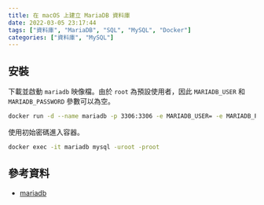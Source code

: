 ```yaml
---
title: 在 macOS 上建立 MariaDB 資料庫
date: 2022-03-05 23:17:44
tags: ["資料庫", "MariaDB", "SQL", "MySQL", "Docker"]
categories: ["資料庫", "MySQL"]
---
```


## 安裝

下載並啟動 `mariadb` 映像檔。由於 `root` 為預設使用者，因此 `MARIADB_USER` 和 `MARIADB_PASSWORD` 參數可以為空。

```BASH
docker run -d --name mariadb -p 3306:3306 -e MARIADB_USER= -e MARIADB_PASSWORD= -e MARIADB_ROOT_PASSWORD=root mariadb
```

使用初始密碼進入容器。

```BASH
docker exec -it mariadb mysql -uroot -proot
```

## 參考資料

- [mariadb](https://hub.docker.com/_/mariadb)
